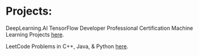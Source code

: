 # Projects:
DeepLearning.AI TensorFlow Developer Professional Certification Machine Learning Projects [here](https://github.com/NoelBram/Projects/tree/master/DeepLearning.AI%20TensorFlow%20Developer%20Professional%20Certificate).

LeetCode Problems in C++, Java, & Python [here](https://github.com/NoelBram/Projects/tree/master/Leetcode).
